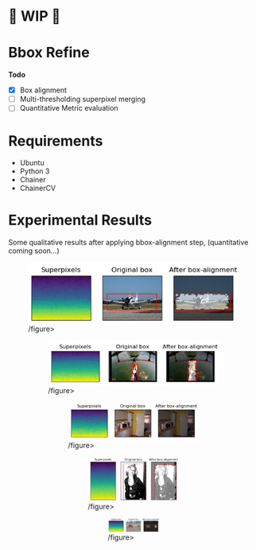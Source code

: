 # :construction: WIP :construction:
# Bbox Refine

**Todo**
- [x] Box alignment
- [ ] Multi-thresholding superpixel merging
- [ ] Quantitative Metric evaluation

# Requirements
- Ubuntu
- Python 3
- Chainer
- ChainerCV

# Experimental Results
Some qualitative results after applying bbox-alignment step, (quantitative coming soon...)
<figure>
    <img src="imgs/refine1.png" alt='missing' align="center" />
/figure>
<figure>
    <img src="imgs/refine2.png" alt='missing' align="center" />
/figure>
<figure>
    <img src="imgs/refine3.png" alt='missing' align="center" />
/figure>
<figure>
    <img src="imgs/refine4.png" alt='missing' align="center" />
/figure>
<figure>
    <img src="imgs/refine5.png" alt='missing' align="center" />
/figure>

